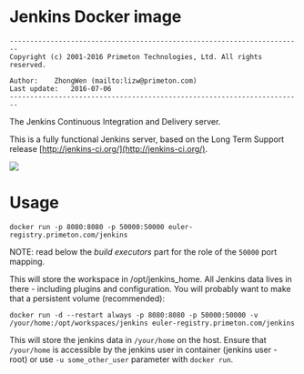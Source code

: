 # Jenkins Docker image
  
`------------------------------------------------------------------------`    
`Copyright (c) 2001-2016 Primeton Technologies, Ltd. All rights reserved.`  
  
`Author:	ZhongWen (mailto:lizw@primeton.com)`  
`Last update:	2016-07-06`  
`------------------------------------------------------------------------`  
  
  
The Jenkins Continuous Integration and Delivery server.

This is a fully functional Jenkins server, based on the Long Term Support release
[http://jenkins-ci.org/](http://jenkins-ci.org/).


<img src="http://jenkins-ci.org/sites/default/files/jenkins_logo.png"/>


# Usage

`docker run -p 8080:8080 -p 50000:50000 euler-registry.primeton.com/jenkins`  

NOTE: read below the _build executors_ part for the role of the `50000` port mapping.

This will store the workspace in /opt/jenkins_home. All Jenkins data lives in there - including plugins and configuration.
You will probably want to make that a persistent volume (recommended):
  
`docker run -d --restart always -p 8080:8080 -p 50000:50000 -v /your/home:/opt/workspaces/jenkins euler-registry.primeton.com/jenkins`  
  
  
This will store the jenkins data in `/your/home` on the host.
Ensure that `/your/home` is accessible by the jenkins user in container (jenkins user - root) or use `-u some_other_user` parameter with `docker run`.
  
  